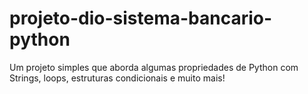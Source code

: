 # projeto-dio-sistema-bancario-python
Um projeto simples que aborda algumas propriedades de Python com Strings, loops, estruturas condicionais e muito mais!